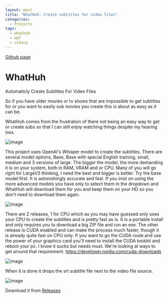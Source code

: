 ```yaml
---
layout: post
title: "WhatHuh: Create subtitles for video files"
categories:
  - Projects
tags:
  - whathuh
  - wpf
  - csharp
---
```


[Github page](https://github.com/Echostorm44/WhatHuh)

# WhatHuh
 
Automaticly Create Subtitles For Video Files

So if you have older movies or tv shows that are impossible to get subtitles for or you want to easily sub movies you create this is about as easy as it can be.

WhatHuh comes from the frustration of there not being an easy way to get or create subs so that I can still enjoy watching things despite my hearing loss.  

![image](https://github.com/Echostorm44/WhatHuh/assets/107306362/8190155a-1935-4b35-a701-42638826bf7b)

This project uses OpenAI's Whisper model to create the subtitles.  There are several model options, Base, Base with special English training, small, medium and 3 versions of large.  The bigger the model, the more demanding it is on your system, both in RAM, VRAM and or CPU.  Many of you will go right for LargeV3 thinking, I need the best and bigger is better.  Try the base model first.  It is astonishingly accurate and fast.
If you inist on using the more advanced models you have only to select them in the dropdown and WhatHuh will download them for you and keep them on your HD so you don't need to download them again.

![image](https://github.com/Echostorm44/WhatHuh/assets/107306362/e5cc0ae8-6d03-4448-8c86-a8a4b71c1e13)

There are 2 releases, 1 for CPU which as you may have guessed only uses your CPU to create the subtitles and is pretty fast as is.  It is a portable install and only requires you to download a big ZIP file and run an exe.
The other release is CUDA enabled and can make the process much faster, though it is already quite fast on CPU only.  If you want to go the CUDA route and use the power of your graphics card you'll need to install the CUDA tookkit and reboot your pc.  I know it sucks but needs must.  We're looking at ways to get around that requirement.   https://developer.nvidia.com/cuda-downloads


![image](https://github.com/Echostorm44/WhatHuh/assets/107306362/9073951e-3c90-40f8-978d-63d89df7e7d1)

When it is done it drops the srt subtitle file next to the video file source.

![image](https://github.com/Echostorm44/WhatHuh/assets/107306362/c4ed959e-7803-45b5-85e4-cd147b8991ea)

Download it from [Releases](https://github.com/Echostorm44/WhatHuh/releases) 